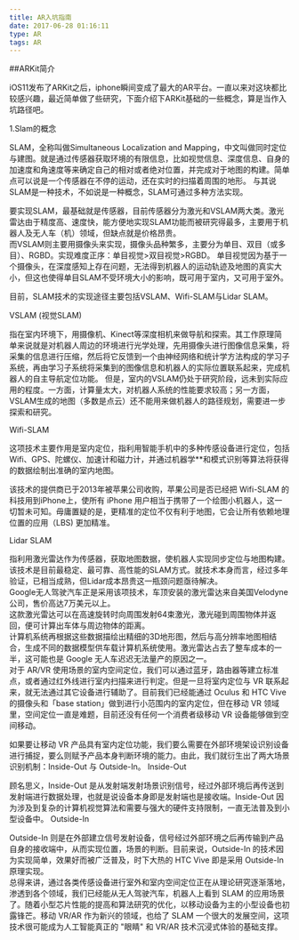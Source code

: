 ```yaml
---
title: AR入坑指南
date: 2017-06-28 01:16:11
type: AR
tags: AR
---
```


##ARKit简介

  iOS11发布了ARKit之后，iphone瞬间变成了最大的AR平台。一直以来对这块都比较感兴趣，最近简单做了些研究，下面介绍下ARKit基础的一些概念，算是当作入坑路径吧。

1.Slam的概念  

  SLAM，全称叫做Simultaneous Localization and Mapping，中文叫做同时定位与建图。就是通过传感器获取环境的有限信息，比如视觉信息、深度信息、自身的加速度和角速度等来确定自己的相对或者绝对位置，并完成对于地图的构建。简单点可以说是一个传感器在不停的运动，还在实时的扫描着周围的地形。
  与其说SLAM是一种技术，不如说是一种概念，SLAM可通过多种方法实现。

  要实现SLAM，最基础就是传感器，目前传感器分为激光和VSLAM两大类。激光雷达由于精度高、速度快，能方便地实现SLAM功能而被研究得最多，主要用于机器人及无人车（机）领域，但缺点就是价格昂贵。  
  而VSLAM则主要用摄像头来实现，摄像头品种繁多，主要分为单目、双目（或多目）、RGBD。实现难度正序：单目视觉>双目视觉>RGBD。  单目视觉因为基于一个摄像头，在深度感知上存在问题，无法得到机器人的运动轨迹及地图的真实大小，但这也使得单目SLAM不受环境大小的影响，既可用于室内，又可用于室外。

  目前，SLAM技术的实现途径主要包括VSLAM、Wifi-SLAM与Lidar SLAM。

VSLAM (视觉SLAM)  

指在室内环境下，用摄像机、Kinect等深度相机来做导航和探索。其工作原理简单来说就是对机器人周边的环境进行光学处理，先用摄像头进行图像信息采集，将采集的信息进行压缩，然后将它反馈到一个由神经网络和统计学方法构成的学习子系统，再由学习子系统将采集到的图像信息和机器人的实际位置联系起来，完成机器人的自主导航定位功能。
但是，室内的VSLAM仍处于研究阶段，远未到实际应用的程度。一方面，计算量太大，对机器人系统的性能要求较高；另一方面，VSLAM生成的地图（多数是点云）还不能用来做机器人的路径规划，需要进一步探索和研究。

Wifi-SLAM

这项技术主要作用是室内定位，指利用智能手机中的多种传感设备进行定位，包括Wifi、GPS、陀螺仪、加速计和磁力计，并通过机器学**和模式识别等算法将获得的数据绘制出准确的室内地图。

该技术的提供商已于2013年被苹果公司收购，苹果公司是否已经把 Wifi-SLAM 的科技用到iPhone上，使所有 iPhone 用户相当于携带了一个绘图小机器人，这一切暂未可知。毋庸置疑的是，更精准的定位不仅有利于地图，它会让所有依赖地理位置的应用（LBS) 更加精准。

Lidar SLAM

指利用激光雷达作为传感器，获取地图数据，使机器人实现同步定位与地图构建。该技术是目前最稳定、最可靠、高性能的SLAM方式。就技术本身而言，经过多年验证，已相当成熟，但Lidar成本昂贵这一瓶颈问题亟待解决。  
Google无人驾驶汽车正是采用该项技术，车顶安装的激光雷达来自美国Velodyne公司，售价高达7万美元以上。  
这款激光雷达可以在高速旋转时向周围发射64束激光，激光碰到周围物体并返回，便可计算出车体与周边物体的距离。  
计算机系统再根据这些数据描绘出精细的3D地形图，然后与高分辨率地图相结合，生成不同的数据模型供车载计算机系统使用。激光雷达占去了整车成本的一半，这可能也是 Google 无人车迟迟无法量产的原因之一。  
对于 AR/VR 使用场景的室内空间定位，我们可以通过蓝牙，路由器等建立标准点，或者通过红外线进行室内扫描来进行判定。但是一旦将室内定位与 VR 联系起来，就无法通过其它设备进行辅助了。目前我们已经能通过 Oculus 和 HTC Vive 的摄像头和「base station」做到进行小范围内的室内定位，但在移动 VR 领域里，空间定位一直是难题，目前还没有任何一个消费者级移动 VR 设备能够做到空间移动。

如果要让移动 VR 产品具有室内定位功能，我们要么需要在外部环境架设识别设备进行捕捉，要么则赋予产品本身判断环境的能力。由此，我们就衍生出了两大场景识别机制：Inside-Out 与 Outside-In。
Inside-Out

顾名思义，Inside-Out 是从发射端发射场景识别信号，经过外部环境后再传送到发射端进行数据处理，也就是说设备本身即是发射端也是接收端。Inside-Out 因为涉及到复杂的计算机视觉算法和需要与强大的硬件支持限制，一直无法普及到小型设备中。
Outside-In

 Outside-In 则是在外部建立信号发射设备，信号经过外部环境之后再传输到产品自身的接收端中，从而实现位置，场景的判断。目前来说，Outside-In 的技术因为实现简单，效果好而被广泛普及，时下大热的 HTC Vive 即是采用 Outside-In 原理实现。  
总得来讲，通过各类传感设备进行室外和室内空间定位正在从理论研究逐渐落地，渗透到各个领域，我们已经能从无人驾驶汽车，机器人上看到 SLAM 的应用场景了。随着小型芯片性能的提高和算法研究的优化，以移动设备为主的小型设备也初露锋芒。移动 VR/AR 作为新兴的领域，也给了 SLAM 一个很大的发展空间，这项技术很可能成为人工智能真正的 "眼睛" 和 VR/AR 技术沉浸式体验的基础支撑。
